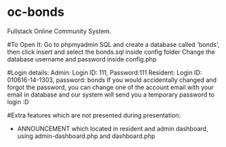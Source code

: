 # oc-bonds
Fullstack Online Community System.

#To Open It:
Go to phpmyadmin SQL and create a database called 'bonds', then click insert and select the bonds.sql inside config folder
Change the database username and password inside config.php

#Login details:
Admin: Login ID: 111, Password:111
Resident: Login ID: 010616-14-1303, password: bonds
If you would accidentally changed and forgot the password, you can change one of the account email with your email in database and our system will send you a temporary password to login :D

#Extra features which are not presented during presentation:
- ANNOUNCEMENT which located in resident and admin dashboard, using admin-dashboard.php and dashboard.php